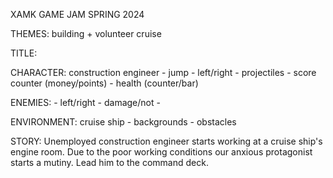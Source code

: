 XAMK GAME JAM SPRING 2024

THEMES: building + volunteer cruise


TITLE:


CHARACTER: construction engineer
	- jump
	- left/right
	- projectiles
	- score counter (money/points)
	- health (counter/bar)	

ENEMIES:
	- left/right
	- damage/not
	- 

ENVIRONMENT: cruise ship
	- backgrounds
	- obstacles


STORY: Unemployed construction engineer starts working at a cruise ship's engine room. Due to the poor working conditions our anxious protagonist starts a mutiny. Lead him to the command deck.
